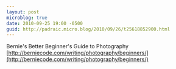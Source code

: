 ```yaml
---
layout: post
microblog: true
date: 2010-09-25 19:00 -0500
guid: http://padraic.micro.blog/2010/09/26/t25618852900.html
---
```

Bernie's Better Beginner's Guide to Photography [http://berniecode.com/writing/photography/beginners/](http://berniecode.com/writing/photography/beginners/)
